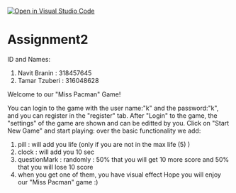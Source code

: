 [![Open in Visual Studio Code](https://classroom.github.com/assets/open-in-vscode-c66648af7eb3fe8bc4f294546bfd86ef473780cde1dea487d3c4ff354943c9ae.svg)](https://classroom.github.com/online_ide?assignment_repo_id=7807541&assignment_repo_type=AssignmentRepo)
# Assignment2

ID and Names:
1. Navit Branin : 318457645
2. Tamar Tzuberi : 316048628

Welcome to our "Miss Pacman" Game!

You can login to the game with the user name:"k" and the password:"k", and you can register in the "register" tab.
After "Login" to the game, the "settings" of the game are shown and can be editted by you.
Click on "Start New Game" and start playing:
over the basic functionality we add:
1. pill : will add you life (only if you are not in the max life (5) )
2. clock : will add you 10 sec
3. questionMark : randomly : 50% that you will get 10 more score and  50% that you will lose 10 score
4. when you get one of them, you have visual effect
Hope you will enjoy our "Miss Pacman" game :)
 
